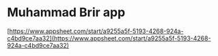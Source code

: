 # Muhammad Brir app

[https://www.appsheet.com/start/a9255a5f-5193-4268-924a-c4bd9ce7aa32](https://www.appsheet.com/start/a9255a5f-5193-4268-924a-c4bd9ce7aa32)
